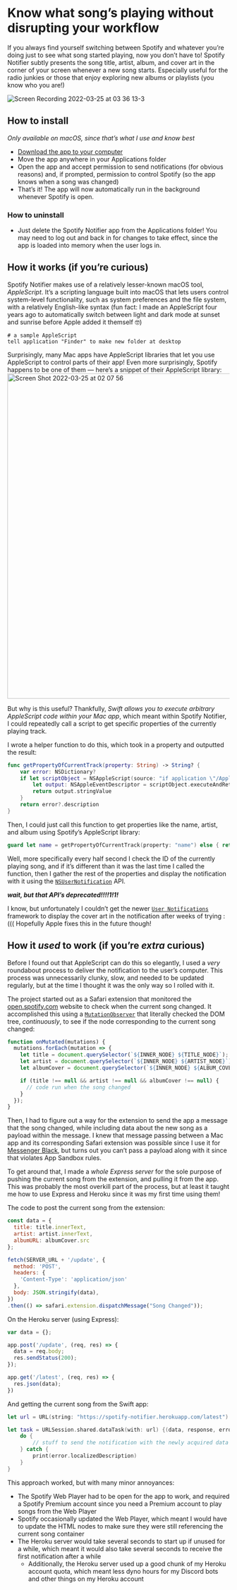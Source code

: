 # Know what song’s playing without disrupting your workflow

If you always find yourself switching between Spotify and whatever you’re doing just to see what song started playing, now you don’t have to! Spotify Notifier subtly presents the song title, artist, album, and cover art in the corner of your screen whenever a new song starts. Especially useful for the radio junkies or those that enjoy exploring new albums or playlists (you know who you are!)

![Screen Recording 2022-03-25 at 03 36 13-3](https://user-images.githubusercontent.com/19882060/160116585-a68f589c-193b-4c1b-ac98-780b31edbccf.gif)

## How to install
*Only available on macOS, since that’s what I use and know best*

- [Download the app to your computer](https://github.com/ryanmohta/spotify-notifier/files/8349422/Spotify.Notifier.app.zip)
- Move the app anywhere in your Applications folder
- Open the app and accept permission to send notifications (for obvious reasons) and, if prompted, permission to control Spotify (so the app knows when a song was changed)
- That’s it! The app will now automatically run in the background whenever Spotify is open.

### How to uninstall
- Just delete the Spotify Notifier app from the Applications folder! You may need to log out and back in for changes to take effect, since the app is loaded into memory when the user logs in.

## How it works (if you’re curious)
Spotify Notifier makes use of a relatively lesser-known macOS tool, *AppleScript*. It’s a scripting language built into macOS that lets users control system-level functionality, such as system preferences and the file system, with a relatively English-like syntax (fun fact: I made an AppleScript four years ago to automatically switch between light and dark mode at sunset and sunrise before Apple added it themself 🤓)
```applescript
# a sample AppleScript
tell application "Finder" to make new folder at desktop
```

Surprisingly, many Mac apps have AppleScript libraries that let you use AppleScript to control parts of their app! Even more surprisingly, Spotify happens to be one of them — here’s a snippet of their AppleScript library:
<img width="737" alt="Screen Shot 2022-03-25 at 02 07 56" src="https://user-images.githubusercontent.com/19882060/160090377-3614d160-2c77-4a5a-ae60-62ea5963a78d.png">

But why is this useful? Thankfully, *Swift allows you to execute arbitrary AppleScript code within your Mac app*, which meant within Spotify Notifier, I could repeatedly call a script to get specific properties of the currently playing track.

I wrote a helper function to do this, which took in a property and outputted the result:
```swift
func getPropertyOfCurrentTrack(property: String) -> String? {
    var error: NSDictionary?
    if let scriptObject = NSAppleScript(source: "if application \"/Applications/Spotify.app\" is running then tell application \"/Applications/Spotify.app\" to get the \(property) of the current track") {
        let output: NSAppleEventDescriptor = scriptObject.executeAndReturnError(&error)
        return output.stringValue
    }
    return error?.description
}
```

Then, I could just call this function to get properties like the name, artist, and album using Spotify’s AppleScript library:
```swift
guard let name = getPropertyOfCurrentTrack(property: "name") else { return }
```

Well, more specifically every half second I check the ID of the currently playing song, and if it’s different than it was the last time I called the function, then I gather the rest of the properties and display the notification with it using the [`NSUserNotification`](https://developer.apple.com/documentation/foundation/nsusernotification) API.

***wait, but that API’s deprecated!!!!1!1!***

I know, but unfortunately I couldn’t get the newer [`User Notifications`](https://developer.apple.com/documentation/usernotifications) framework to display the cover art in the notification after weeks of trying :((( Hopefully Apple fixes this in the future though!

## How it _used_ to work (if you’re _extra_ curious)

Before I found out that AppleScript can do this so elegantly, I used a _very_ roundabout process to deliver the notification to the user’s computer. This process was unnecessarily clunky, slow, and needed to be updated regularly, but at the time I thought it was the only way so I rolled with it.

The project started out as a Safari extension that monitored the [open.spotify.com](https://open.spotify.com) website to check when the current song changed. It accomplished this using a [`MutationObserver`](https://developer.mozilla.org/en-US/docs/Web/API/MutationObserver) that literally checked the DOM tree, _continuously_, to see if the node corresponding to the current song changed:

```js
function onMutated(mutations) {
  mutations.forEach(mutation => {
    let title = document.querySelector(`${INNER_NODE} ${TITLE_NODE}`);
    let artist = document.querySelector(`${INNER_NODE} ${ARTIST_NODE}`);
    let albumCover = document.querySelector(`${INNER_NODE} ${ALBUM_COVER_NODE}`);

    if (title !== null && artist !== null && albumCover !== null) {
      // code run when the song changed
    }
  });
}
```

Then, I had to figure out a way for the extension to send the app a message that the song changed, while including data about the new song as a payload within the message. I knew that message passing between a Mac app and its corresponding Safari extension was possible since I use it for [Messenger Black](https://github.com/ryanmohta/messenger-black), but turns out you can’t pass a payload along with it since that violates App Sandbox rules.

To get around that, I made a _whole Express server_ for the sole purpose of pushing the current song from the extension, and pulling it from the app. This was probably the most overkill part of the process, but at least it taught me how to use Express and Heroku since it was my first time using them!

The code to post the current song from the extension:
```js
const data = {
  title: title.innerText,
  artist: artist.innerText,
  albumURL: albumCover.src
};

fetch(SERVER_URL + '/update', {
  method: 'POST',
  headers: {
    'Content-Type': 'application/json'
  },
  body: JSON.stringify(data),
})
.then(() => safari.extension.dispatchMessage("Song Changed"));
```

On the Heroku server (using Express):
```js
var data = {};

app.post('/update', (req, res) => {
  data = req.body;
  res.sendStatus(200);
});

app.get('/latest', (req, res) => {
  res.json(data);
})
```

And getting the current song from the Swift app:
```swift
let url = URL(string: "https://spotify-notifier.herokuapp.com/latest")!

let task = URLSession.shared.dataTask(with: url) {(data, response, error) in
    do {
        // stuff to send the notification with the newly acquired data
    } catch {
        print(error.localizedDescription)
    }
}
```

This approach worked, but with many minor annoyances:
- The Spotify Web Player had to be open for the app to work, and required a Spotify Premium account since you need a Premium account to play songs from the Web Player
- Spotify occasionally updated the Web Player, which meant I would have to update the HTML nodes to make sure they were still referencing the current song container
- The Heroku server would take several seconds to start up if unused for a while, which meant it would also take several seconds to receive the first notification after a while
  - Additionally, the Heroku server used up a good chunk of my Heroku account quota, which meant less dyno hours for my Discord bots and other things on my Heroku account
